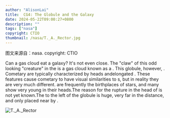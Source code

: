 ```yaml
---
author: "AlisonLai"
title:  CG4: The Globule and the Galaxy 
date: 2024-05-22T09:00:27+0800
description: ""
tags: ["nasa"]
copyright: CTIO
thumbnail: /nasa/T._A._Rector.jpg
---
```

图文来源自：nasa.  copyright: CTIO

  Can a gas cloud eat a galaxy?  It's not even close.  The "claw" of this odd looking "creature" in the  is a gas cloud known as a . This globule, however, . Cometary  are typically characterized by  heads andelongated . These features cause cometary  to have visual similarities to s, but in reality they are very much different.  are frequently the birthplaces of stars, and many show very young  in their heads.The reason for the rupture in the head of  is not yet known.The  to the left of the globule is huge, very far in the distance, and only placed near  by .

![T._A._Rector](/nasa/T._A._Rector.jpg)